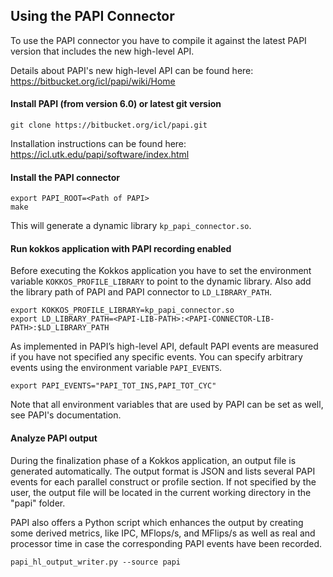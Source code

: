 ## Using the PAPI Connector

To use the PAPI connector you have to compile it against the latest PAPI version that includes the new high-level API.

Details about PAPI's new high-level API can be found here:  
https://bitbucket.org/icl/papi/wiki/Home

#### Install PAPI (from version 6.0) or latest git version

```console
git clone https://bitbucket.org/icl/papi.git
```   
Installation instructions can be found here:  
https://icl.utk.edu/papi/software/index.html

#### Install the PAPI connector
```console
export PAPI_ROOT=<Path of PAPI>  
make
```
This will generate a dynamic library `kp_papi_connector.so`.

#### Run kokkos application with PAPI recording enabled
Before executing the Kokkos application you have to set the environment variable `KOKKOS_PROFILE_LIBRARY` to point to the dynamic library. Also add the library path of PAPI and PAPI connector to `LD_LIBRARY_PATH`.

```console
export KOKKOS_PROFILE_LIBRARY=kp_papi_connector.so
export LD_LIBRARY_PATH=<PAPI-LIB-PATH>:<PAPI-CONNECTOR-LIB-PATH>:$LD_LIBRARY_PATH
```

As implemented in PAPI’s high-level API, default PAPI events are measured if you have not specified any specific events. You can specify arbitrary events using the environment variable `PAPI_EVENTS`.

```console
export PAPI_EVENTS="PAPI_TOT_INS,PAPI_TOT_CYC"
```

Note that all environment variables that are used by PAPI can be set as well, see PAPI's documentation.

#### Analyze PAPI output
During the finalization phase of a Kokkos application, an output file is generated automatically. The output format is JSON and lists several PAPI events for each parallel construct or profile section. If not specified by the user, the output file will be located in the current working directory in the "papi" folder.

PAPI also offers a Python script which enhances the output
by creating some derived metrics, like IPC, MFlops/s, and MFlips/s as well as real and processor time in case the corresponding PAPI events have been recorded. 

```console
papi_hl_output_writer.py --source papi
```
